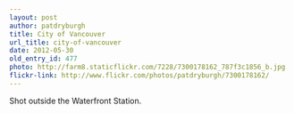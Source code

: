 ```yaml
---
layout: post
author: patdryburgh
title: City of Vancouver
url_title: city-of-vancouver
date: 2012-05-30
old_entry_id: 477
photo: http://farm8.staticflickr.com/7228/7300178162_787f3c1856_b.jpg
flickr-link: http://www.flickr.com/photos/patdryburgh/7300178162/
---
```


Shot outside the Waterfront Station.